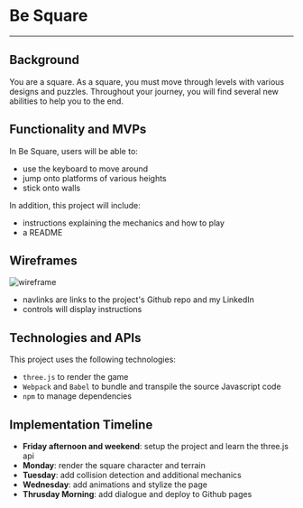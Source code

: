 # Be Square
---
## Background
You are a square. As a square, you must move through levels with various
designs and puzzles. Throughout your journey, you will find several new
abilities to help you to the end.

## Functionality and MVPs
In Be Square, users will be able to:
* use the keyboard to move around
* jump onto platforms of various heights
* stick onto walls

In addition, this project will include:
* instructions explaining the mechanics and how to play
* a README

## Wireframes
![wireframe](<img width="1027" alt="be square wireframe" src="https://user-images.githubusercontent.com/52619320/184417227-24b856be-b4fe-45ae-8c2a-74cae738b2b6.png">)
* navlinks are links to the project's Github repo and my LinkedIn
* controls will display instructions

## Technologies and APIs
This project uses the following technologies:
* `three.js` to render the game
* `Webpack` and `Babel` to bundle and transpile the source Javascript code
* `npm` to manage dependencies

## Implementation Timeline
* **Friday afternoon and weekend**: setup the project and learn the three.js
  api
* **Monday**: render the square character and terrain
* **Tuesday**: add collision detection and additional mechanics
* **Wednesday**: add animations and stylize the page
* **Thrusday Morning**: add dialogue and deploy to Github pages

